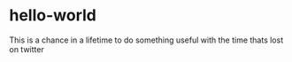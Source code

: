 # hello-world
This is a chance in a lifetime to do something useful with the time thats lost on twitter
